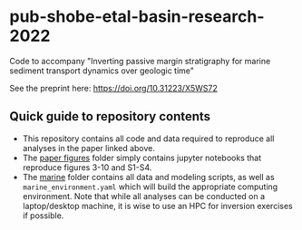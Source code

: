 # pub-shobe-etal-basin-research-2022
Code to accompany "Inverting passive margin stratigraphy for marine sediment transport dynamics over geologic time"

See the preprint here: https://doi.org/10.31223/X5WS72

## Quick guide to repository contents

- This repository contains all code and data required to reproduce all analyses in the paper linked above.
- The [paper figures](https://github.com/cmshobe/pub-shobe-etal-basin-research-2022/tree/main/paper_figures) folder simply contains jupyter notebooks that reproduce figures 3-10 and S1-S4.
- The [marine](https://github.com/cmshobe/pub-shobe-etal-basin-research-2022/tree/main/marine) folder contains all data and modeling scripts, as well as `marine_environment.yaml` which will build the appropriate computing environment. Note that while all analyses can be conducted on a laptop/desktop machine, it is wise to use an HPC for inversion exercises if possible.
